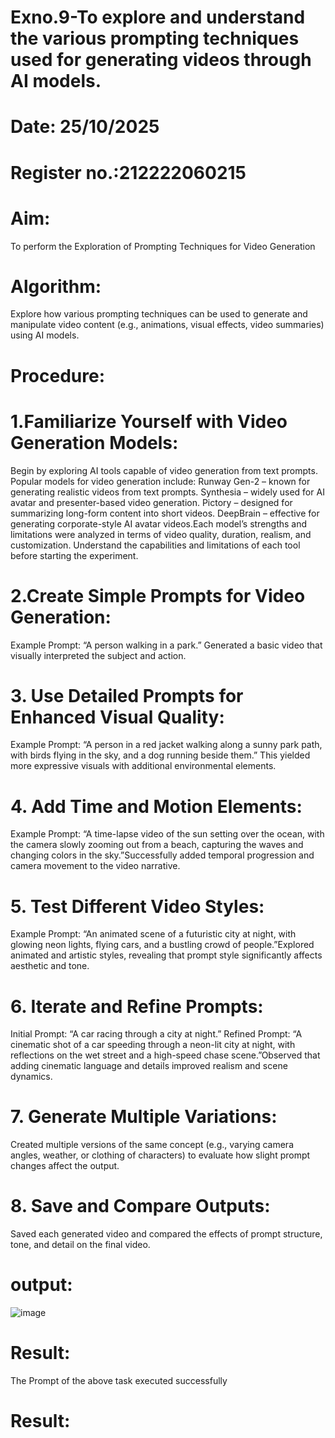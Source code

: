 # Exno.9-To explore and understand the various prompting techniques used for generating videos through AI models.
# Date: 25/10/2025
# Register no.:212222060215
# Aim: 
To perform the Exploration of Prompting Techniques for Video Generation
# Algorithm: 
Explore how various prompting techniques can be used to generate and manipulate video content (e.g., animations, visual effects, video summaries) using AI models.
# Procedure:
# 1.Familiarize Yourself with Video Generation Models:
Begin by exploring AI tools capable of video generation from text prompts. Popular models for video generation include: Runway Gen-2 – known for generating realistic videos from text prompts. Synthesia – widely used for AI avatar and presenter-based video generation. Pictory – designed for summarizing long-form content into short videos. DeepBrain – effective for generating corporate-style AI avatar videos.Each model’s strengths and limitations were analyzed in terms of video quality, duration, realism, and customization. Understand the capabilities and limitations of each tool before starting the experiment.
# 2.Create Simple Prompts for Video Generation:
Example Prompt: “A person walking in a park.” Generated a basic video that visually interpreted the subject and action.

# 3. Use Detailed Prompts for Enhanced Visual Quality:
Example Prompt: “A person in a red jacket walking along a sunny park path, with birds flying in the sky, and a dog running beside them.” This yielded more expressive visuals with additional environmental elements.

# 4. Add Time and Motion Elements:
Example Prompt: “A time-lapse video of the sun setting over the ocean, with the camera slowly zooming out from a beach, capturing the waves and changing colors in the sky.”Successfully added temporal progression and camera movement to the video narrative.

# 5. Test Different Video Styles:
Example Prompt: “An animated scene of a futuristic city at night, with glowing neon lights, flying cars, and a bustling crowd of people.”Explored animated and artistic styles, revealing that prompt style significantly affects aesthetic and tone.

# 6. Iterate and Refine Prompts:
Initial Prompt: “A car racing through a city at night.” Refined Prompt: “A cinematic shot of a car speeding through a neon-lit city at night, with reflections on the wet street and a high-speed chase scene.”Observed that adding cinematic language and details improved realism and scene dynamics.

# 7. Generate Multiple Variations:
Created multiple versions of the same concept (e.g., varying camera angles, weather, or clothing of characters) to evaluate how slight prompt changes affect the output.

# 8. Save and Compare Outputs:
Saved each generated video and compared the effects of prompt structure, tone, and detail on the final video.

# output:
![image](https://github.com/user-attachments/assets/3dcb4c60-daee-4442-bc37-a4ceec0a71ee)

# Result:
The Prompt of the above task executed successfully


# Result:

